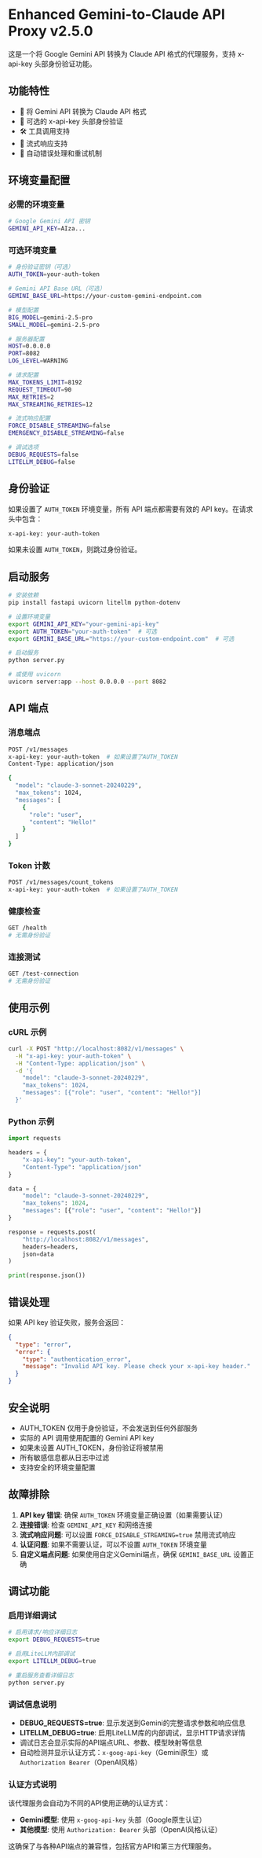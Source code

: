 # Enhanced Gemini-to-Claude API Proxy v2.5.0

这是一个将 Google Gemini API 转换为 Claude API 格式的代理服务，支持 x-api-key 头部身份验证功能。

## 功能特性

- 🔄 将 Gemini API 转换为 Claude API 格式
- 🔐 可选的 x-api-key 头部身份验证
- 🛠️ 工具调用支持
- 📡 流式响应支持
- 🔧 自动错误处理和重试机制

## 环境变量配置

### 必需的环境变量

```bash
# Google Gemini API 密钥
GEMINI_API_KEY=AIza...
```

### 可选环境变量

```bash
# 身份验证密钥（可选）
AUTH_TOKEN=your-auth-token

# Gemini API Base URL（可选）
GEMINI_BASE_URL=https://your-custom-gemini-endpoint.com

# 模型配置
BIG_MODEL=gemini-2.5-pro
SMALL_MODEL=gemini-2.5-pro

# 服务器配置
HOST=0.0.0.0
PORT=8082
LOG_LEVEL=WARNING

# 请求配置
MAX_TOKENS_LIMIT=8192
REQUEST_TIMEOUT=90
MAX_RETRIES=2
MAX_STREAMING_RETRIES=12

# 流式响应配置
FORCE_DISABLE_STREAMING=false
EMERGENCY_DISABLE_STREAMING=false

# 调试选项
DEBUG_REQUESTS=false
LITELLM_DEBUG=false
```

## 身份验证

如果设置了 `AUTH_TOKEN` 环境变量，所有 API 端点都需要有效的 API key。在请求头中包含：

```bash
x-api-key: your-auth-token
```

如果未设置 `AUTH_TOKEN`，则跳过身份验证。

## 启动服务

```bash
# 安装依赖
pip install fastapi uvicorn litellm python-dotenv

# 设置环境变量
export GEMINI_API_KEY="your-gemini-api-key"
export AUTH_TOKEN="your-auth-token"  # 可选
export GEMINI_BASE_URL="https://your-custom-endpoint.com"  # 可选

# 启动服务
python server.py

# 或使用 uvicorn
uvicorn server:app --host 0.0.0.0 --port 8082
```

## API 端点

### 消息端点
```bash
POST /v1/messages
x-api-key: your-auth-token  # 如果设置了AUTH_TOKEN
Content-Type: application/json

{
  "model": "claude-3-sonnet-20240229",
  "max_tokens": 1024,
  "messages": [
    {
      "role": "user", 
      "content": "Hello!"
    }
  ]
}
```

### Token 计数
```bash
POST /v1/messages/count_tokens
x-api-key: your-auth-token  # 如果设置了AUTH_TOKEN
```

### 健康检查
```bash
GET /health
# 无需身份验证
```

### 连接测试
```bash
GET /test-connection  
# 无需身份验证
```

## 使用示例

### cURL 示例
```bash
curl -X POST "http://localhost:8082/v1/messages" \
  -H "x-api-key: your-auth-token" \
  -H "Content-Type: application/json" \
  -d '{
    "model": "claude-3-sonnet-20240229",
    "max_tokens": 1024,
    "messages": [{"role": "user", "content": "Hello!"}]
  }'
```

### Python 示例
```python
import requests

headers = {
    "x-api-key": "your-auth-token",
    "Content-Type": "application/json"
}

data = {
    "model": "claude-3-sonnet-20240229", 
    "max_tokens": 1024,
    "messages": [{"role": "user", "content": "Hello!"}]
}

response = requests.post(
    "http://localhost:8082/v1/messages",
    headers=headers,
    json=data
)

print(response.json())
```

## 错误处理

如果 API key 验证失败，服务会返回：

```json
{
  "type": "error",
  "error": {
    "type": "authentication_error",
    "message": "Invalid API key. Please check your x-api-key header."
  }
}
```

## 安全说明

- AUTH_TOKEN 仅用于身份验证，不会发送到任何外部服务
- 实际的 API 调用使用配置的 Gemini API key
- 如果未设置 AUTH_TOKEN，身份验证将被禁用
- 所有敏感信息都从日志中过滤
- 支持安全的环境变量配置

## 故障排除

1. **API key 错误**: 确保 `AUTH_TOKEN` 环境变量正确设置（如果需要认证）
2. **连接错误**: 检查 `GEMINI_API_KEY` 和网络连接
3. **流式响应问题**: 可以设置 `FORCE_DISABLE_STREAMING=true` 禁用流式响应
4. **认证问题**: 如果不需要认证，可以不设置 `AUTH_TOKEN` 环境变量
5. **自定义端点问题**: 如果使用自定义Gemini端点，确保 `GEMINI_BASE_URL` 设置正确

## 调试功能

### 启用详细调试

```bash
# 启用请求/响应详细日志
export DEBUG_REQUESTS=true

# 启用LiteLLM内部调试
export LITELLM_DEBUG=true

# 重启服务查看详细日志
python server.py
```

### 调试信息说明

- **DEBUG_REQUESTS=true**: 显示发送到Gemini的完整请求参数和响应信息
- **LITELLM_DEBUG=true**: 启用LiteLLM库的内部调试，显示HTTP请求详情
- 调试日志会显示实际的API端点URL、参数、模型映射等信息
- 自动检测并显示认证方式：`x-goog-api-key`（Gemini原生）或 `Authorization Bearer`（OpenAI风格）

### 认证方式说明

该代理服务会自动为不同的API使用正确的认证方式：
- **Gemini模型**: 使用 `x-goog-api-key` 头部（Google原生认证）
- **其他模型**: 使用 `Authorization: Bearer` 头部（OpenAI风格认证）

这确保了与各种API端点的兼容性，包括官方API和第三方代理服务。
